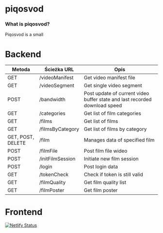 
# piqosvod
### What is piqosvod?
Piqosvod is a small 


# Backend
| Metoda   | Ścieżka URL | Opis                                                    |
|-------------------|----------------------|------------------------------------------------------------------|
| GET               | /videoManifest       | Get video manifest file                               |
| GET               | /videoSegment        | Get single video segment                                   |
| POST              | /bandwidth           | Post update of current video buffer state and last recorded download speed       |
| GET               | /categories          | Get list of film categories                               |
| GET               | /films               | Get list of films                                             |
| GET               | /filmsByCategory     | Get list of films by category                 |
| GET, POST, DELETE | /film                | Manages data of specified film                                 |
| POST              | /filmFile            | Post film file wideo                                           |
| POST              | /initFilmSession     | Initiate new film session                                       |
| POST              | /login               | Post login data                                            |
| GET               | /tokenCheck          | Check if token is still valid                             |
| GET               | /filmQuality         | Get film quality list                          |
| GET               | /filmPoster          | Get film poster                     |

# Frontend
[![Netlify Status](https://api.netlify.com/api/v1/badges/b1661399-dc43-4485-b71a-ceb3c076f04c/deploy-status)](https://app.netlify.com/sites/friendly-haibt-d1928a/deploys)

